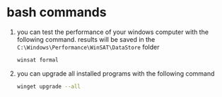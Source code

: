 
# bash commands

1. you can test the performance of your windows computer with the following command. results will be saved in the `C:\Windows\Performance\WinSAT\DataStore` folder

    ```bash
    winsat formal
    ```

2. you can upgrade all installed programs with the following command

    ```bash
    winget upgrade --all
    ```
